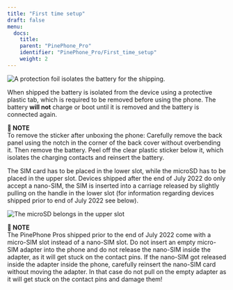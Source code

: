 ```yaml
---
title: "First time setup"
draft: false
menu:
  docs:
    title:
    parent: "PinePhone_Pro"
    identifier: "PinePhone_Pro/First_time_setup"
    weight: 2
---
```


![A protection foil isolates the battery for the shipping.](/documentation/images/Pinephone_warning.png)

When shipped the battery is isolated from the device using a protective plastic tab, which is required to be removed before using the phone. The battery **will not** charge or boot until it is removed and the battery is connected again.

**📌 NOTE**\
To remove the sticker after unboxing the phone: Carefully remove the back panel using the notch in the corner of the back cover without overbending it. Then remove the battery. Peel off the clear plastic sticker below it, which isolates the charging contacts and reinsert the battery.

The SIM card has to be placed in the lower slot, while the microSD has to be placed in the upper slot. Devices shipped after the end of July 2022 do only accept a nano-SIM, the SIM is inserted into a carriage released by slightly pulling on the handle in the lower slot (for information regarding devices shipped prior to end of July 2022 see below).

![The microSD belongs in the upper slot](/documentation/PinePhone_Pro/images/pinephone_slots.png)

**📌 NOTE**\
The PinePhone Pros shipped prior to the end of July 2022 come with a micro-SIM slot instead of a nano-SIM slot. Do not insert an empty micro-SIM adapter into the phone and do not release the nano-SIM inside the adapter, as it will get stuck on the contact pins. If the nano-SIM got released inside the adapter inside the phone, carefully reinsert the nano-SIM card without moving the adapter. In that case do not pull on the empty adapter as it will get stuck on the contact pins and damage them!

